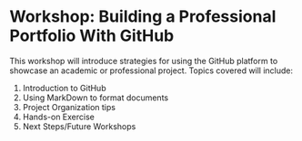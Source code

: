 # Workshop: Building a Professional Portfolio With GitHub
This workshop will introduce strategies for using the GitHub platform to showcase an academic or professional project. Topics covered will include:

1. Introduction to GitHub
2. Using MarkDown to format documents
3. Project Organization tips
4. Hands-on Exercise
5. Next Steps/Future Workshops
